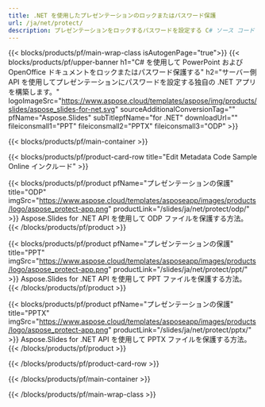 ```yaml
---
title: .NET を使用したプレゼンテーションのロックまたはパスワード保護
url: /ja/net/protect/
description: プレゼンテーションをロックするパスワードを設定する C# ソース コード
---
```


{{< blocks/products/pf/main-wrap-class isAutogenPage="true">}}
{{< blocks/products/pf/upper-banner h1="C# を使用して PowerPoint および OpenOffice ドキュメントをロックまたはパスワード保護する" h2="サーバー側 API を使用してプレゼンテーションにパスワードを設定する独自の .NET アプリを構築します。" logoImageSrc="https://www.aspose.cloud/templates/aspose/img/products/slides/aspose_slides-for-net.svg" sourceAdditionalConversionTag="" pfName="Aspose.Slides" subTitlepfName="for .NET" downloadUrl="" fileiconsmall1="PPT" fileiconsmall2="PPTX" fileiconsmall3="ODP" >}}

{{< blocks/products/pf/main-container >}}

{{< blocks/products/pf/product-card-row title="Edit Metadata Code Sample Online インクルード" >}}

{{< blocks/products/pf/product pfName="プレゼンテーションの保護" title="ODP" imgSrc="https://www.aspose.cloud/templates/asposeapp/images/products/logo/aspose_protect-app.png" productLink="/slides/ja/net/protect/odp/" >}}
Aspose.Slides for .NET API を使用して ODP ファイルを保護する方法。
{{< /blocks/products/pf/product >}}

{{< blocks/products/pf/product pfName="プレゼンテーションの保護" title="PPT" imgSrc="https://www.aspose.cloud/templates/asposeapp/images/products/logo/aspose_protect-app.png" productLink="/slides/ja/net/protect/ppt/" >}}
Aspose.Slides for .NET API を使用して PPT ファイルを保護する方法。
{{< /blocks/products/pf/product >}}

{{< blocks/products/pf/product pfName="プレゼンテーションの保護" title="PPTX" imgSrc="https://www.aspose.cloud/templates/asposeapp/images/products/logo/aspose_protect-app.png" productLink="/slides/ja/net/protect/pptx/" >}}
Aspose.Slides for .NET API を使用して PPTX ファイルを保護する方法。
{{< /blocks/products/pf/product >}}



{{< /blocks/products/pf/product-card-row >}}

{{< /blocks/products/pf/main-container >}}
    
{{< /blocks/products/pf/main-wrap-class >}}